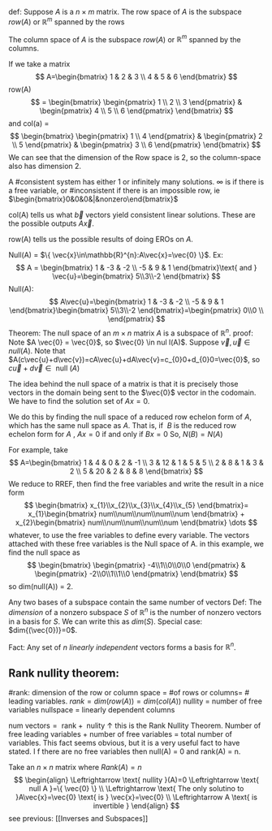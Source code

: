 
def: Suppose $A$ is a $n\times m$ matrix. The row space of $A$ is the subspace $row(A)$ or $\mathbb{R}^{m}$ spanned by the rows

The column space of $A$ is the subspace $row(A)$ or $\mathbb{R}^{m}$ spanned by the columns.

If we take a matrix
$$
A=\begin{bmatrix}
1 & 2 & 3 \\
4 & 5 & 6
\end{bmatrix}
$$
row(A)
$$
= \begin{bmatrix}
\begin{pmatrix}
1 \\
2 \\
3
\end{pmatrix} & \begin{pmatrix}
4 \\
5 \\
6
\end{pmatrix}
\end{bmatrix}
$$
and col(a) = 
$$
\begin{bmatrix}
\begin{pmatrix}
1 \\
4
\end{pmatrix} & \begin{pmatrix}
2 \\ 5 
\end{pmatrix} & \begin{pmatrix}
3 \\ 6
\end{pmatrix}
\end{bmatrix}
$$
We can see that the dimension of the Row space is 2, so the column-space also has dimension 2.

A #consistent system has either 1 or infinitely many solutions. $\infty$ is if there is a free variable, or #inconsistent if there is an impossible row, ie $\begin{bmatrix}0&0&0&|&nonzero\end{bmatrix}$ 

col(A) tells us what $\vec{b}$ vectors yield consistent linear solutions. These are the possible outputs $A\vec{x}$. 

row(A) tells us the possible results of doing EROs on $A$. 

Null(A) = $\{ \vec{x}\in\mathbb{R}^{n}:A\vec{x}=\vec{0} \}$. 
Ex:
$$
A = \begin{bmatrix}
1 & -3 & -2 \\
-5 & 9 & 1
\end{bmatrix}\text{ and } \vec{u}=\begin{bmatrix}
5\\3\\-2
\end{bmatrix}
$$
Null(A):
$$
A\vec{u}=\begin{bmatrix}
1 & -3 & -2 \\
-5 & 9 & 1
\end{bmatrix}\begin{bmatrix}
5\\3\\-2
\end{bmatrix}=\begin{pmatrix}
0\\0 \\
\end{pmatrix}
$$
Theorem: The null space of an $m\times n$ matrix $A$ is a subspace of $\mathbb{R}^{n}$. 
proof: Note $A \vec{0} = \vec{0}$, so $\vec{0} \in nul l(A)$.
Suppose $\vec{v},\vec{u}\in n u ll(A)$. Note that $A(c\vec{u}+d\vec{v})=cA\vec{u}+dA\vec{v}=c_{0}0+d_{0}0=\vec{0}$, so $c\vec{u}+d\vec{v}\in \text{ null }(A)$

The idea behind the null space of a matrix is that it is precisely those vectors in the domain being sent to the $\vec{0}$ vector in the codomain. We have to find the solution set of $Ax=0$.

We do this by finding the null space of a reduced row echelon form of $A$, which has the same null space as $A$. That is, if  $B$ is the reduced row echelon form for $A$ , $Ax=0$ if and only if $Bx=0$ So, $N(B)=N(A)$ 

For example, take
$$
A=\begin{bmatrix}
1 & 4 & 0 & 2 & -1 \\
3 & 12 & 1 & 5 & 5 \\
2 & 8 & 1 & 3 & 2 \\
5 & 20 & 2 & 8 & 8
\end{bmatrix}
$$
We reduce to RREF, then find the free variables and write the result in a nice form
$$
\begin{bmatrix}
x_{1}\\x_{2}\\x_{3}\\x_{4}\\x_{5}
\end{bmatrix}=
x_{1}\begin{bmatrix}
num\\num\\num\\num\\num
\end{bmatrix} + x_{2}\begin{bmatrix}
num\\num\\num\\num\\num
\end{bmatrix} \dots
$$
whatever, to use the free variables to define every variable. The vectors attached with these free variables is the Null space of A. 
in this example, we find the null space as
$$
\begin{bmatrix}
\begin{pmatrix}
-4\\1\\0\\0\\0
\end{pmatrix} & \begin{pmatrix}
-2\\0\\1\\1\\0
\end{pmatrix}
\end{bmatrix}
$$
so dim(null(A)) = 2.


Any two bases of a subspace contain the same number of vectors
Def: The *dimension* of a nonzero subspace $S$ of $\mathbb{R}^{n}$ is the number of nonzero vectors in a basis for $S$. We can write this as $dim(S)$. Special case: $dim{(\vec{0})}=0$.

Fact: Any set of $n$ *linearly independent* vectors forms a basis for $\mathbb{R}^{n}$.

## Rank nullity theorem:
#rank: dimension of the row or column space = $\text{\# of rows or columns}=$  # leading variables.
$rank=dim(row(A))=d i m(col(A))$
$\text{nullity = number of free variables}$
$\text{nullspace = linearly dependent columns }$

$\text{num vectors} =\text{ rank} + \text{ nulity }$
$\uparrow$ this is the Rank Nullity Theorem. Number of free leading variables + number of free variables = total number of variables. This fact seems obvious, but it is a very useful fact to have stated.
I f there are no free variables then null(A) = 0 and rank(A) = n.

Take an $n\times n$ matrix where $Rank(A)=n$
$$
\begin{align}
\Leftrightarrow \text{ nullity }(A)=0 \Leftrightarrow \text{ null A }=\{ \vec{0} \} \\
\Leftrightarrow \text{ The only solutino to  }A\vec{x}=\vec{0} \text{ is } \vec{x}=\vec{0} \\
\Leftrightarrow A \text{ is invertible }
\end{align}
$$
see previous: [[Inverses and Subspaces]]
